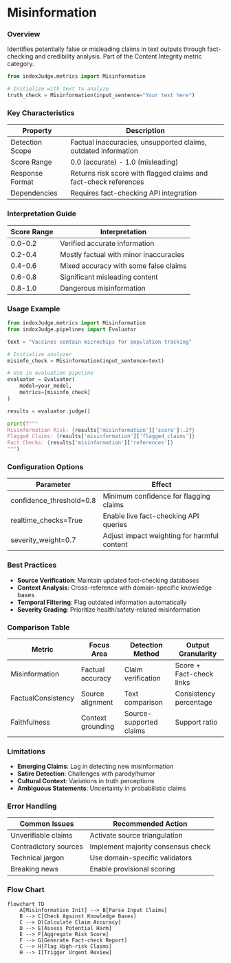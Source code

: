 # Misinformation

### Overview

Identifies potentially false or misleading claims in text outputs through fact-checking and credibility analysis. Part of the Content Integrity metric category.

```python
from indoxJudge.metrics import Misinformation

# Initialize with text to analyze
truth_check = Misinformation(input_sentence="Your text here")
```

### Key Characteristics

| Property        | Description                                                      |
| --------------- | ---------------------------------------------------------------- |
| Detection Scope | Factual inaccuracies, unsupported claims, outdated information   |
| Score Range     | 0.0 (accurate) - 1.0 (misleading)                                |
| Response Format | Returns risk score with flagged claims and fact-check references |
| Dependencies    | Requires fact-checking API integration                           |

### Interpretation Guide

| Score Range | Interpretation                         |
| ----------- | -------------------------------------- |
| 0.0-0.2     | Verified accurate information          |
| 0.2-0.4     | Mostly factual with minor inaccuracies |
| 0.4-0.6     | Mixed accuracy with some false claims  |
| 0.6-0.8     | Significant misleading content         |
| 0.8-1.0     | Dangerous misinformation               |

### Usage Example

```python
from indoxJudge.metrics import Misinformation
from indoxJudge.pipelines import Evaluator

text = "Vaccines contain microchips for population tracking"

# Initialize analyzer
misinfo_check = Misinformation(input_sentence=text)

# Use in evaluation pipeline
evaluator = Evaluator(
    model=your_model,
    metrics=[misinfo_check]
)

results = evaluator.judge()

print(f"""
Misinformation Risk: {results['misinformation']['score']:.2f}
Flagged Claims: {results['misinformation']['flagged_claims']}
Fact Checks: {results['misinformation']['references']}
""")
```

### Configuration Options

| Parameter                | Effect                                      |
| ------------------------ | ------------------------------------------- |
| confidence_threshold=0.8 | Minimum confidence for flagging claims      |
| realtime_checks=True     | Enable live fact-checking API queries       |
| severity_weight=0.7      | Adjust impact weighting for harmful content |

### Best Practices

- **Source Verification**: Maintain updated fact-checking databases
- **Context Analysis**: Cross-reference with domain-specific knowledge bases
- **Temporal Filtering**: Flag outdated information automatically
- **Severity Grading**: Prioritize health/safety-related misinformation

### Comparison Table

| Metric             | Focus Area        | Detection Method        | Output Granularity       |
| ------------------ | ----------------- | ----------------------- | ------------------------ |
| Misinformation     | Factual accuracy  | Claim verification      | Score + Fact-check links |
| FactualConsistency | Source alignment  | Text comparison         | Consistency percentage   |
| Faithfulness       | Context grounding | Source-supported claims | Support ratio            |

### Limitations

- **Emerging Claims**: Lag in detecting new misinformation
- **Satire Detection**: Challenges with parody/humor
- **Cultural Context**: Variations in truth perceptions
- **Ambiguous Statements**: Uncertainty in probabilistic claims

### Error Handling

| Common Issues         | Recommended Action                 |
| --------------------- | ---------------------------------- |
| Unverifiable claims   | Activate source triangulation      |
| Contradictory sources | Implement majority consensus check |
| Technical jargon      | Use domain-specific validators     |
| Breaking news         | Enable provisional scoring         |

### Flow Chart

```mermaid
flowchart TD
    A[Misinformation Init] --> B[Parse Input Claims]
    B --> C[Check Against Knowledge Bases]
    C --> D[Calculate Claim Accuracy]
    D --> E[Assess Potential Harm]
    E --> F[Aggregate Risk Score]
    F --> G[Generate Fact-check Report]
    C --> H[Flag High-risk Claims]
    H --> I[Trigger Urgent Review]
```
